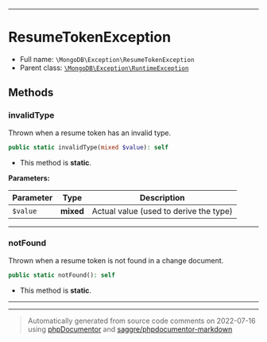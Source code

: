 ***

# ResumeTokenException





* Full name: `\MongoDB\Exception\ResumeTokenException`
* Parent class: [`\MongoDB\Exception\RuntimeException`](./RuntimeException.md)




## Methods


### invalidType

Thrown when a resume token has an invalid type.

```php
public static invalidType(mixed $value): self
```



* This method is **static**.




**Parameters:**

| Parameter | Type | Description |
|-----------|------|-------------|
| `$value` | **mixed** | Actual value (used to derive the type) |




***

### notFound

Thrown when a resume token is not found in a change document.

```php
public static notFound(): self
```



* This method is **static**.







***


***
> Automatically generated from source code comments on 2022-07-16 using [phpDocumentor](http://www.phpdoc.org/) and [saggre/phpdocumentor-markdown](https://github.com/Saggre/phpDocumentor-markdown)
